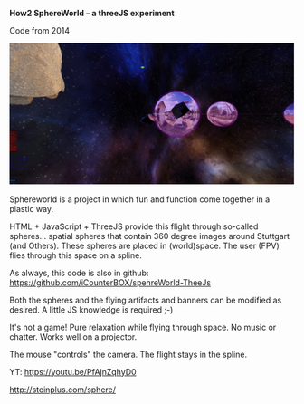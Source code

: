 ﻿**How2  SphereWorld – a threeJS experiment** 

Code from 2014

![](Aspose.Words.37f7c306-ce5b-4831-832c-744e6d0375e9.001.png)

Sphereworld is a project in which fun and function come together in a plastic way.

HTML + JavaScript + ThreeJS provide this flight through so-called spheres... spatial spheres that contain 360 degree images around Stuttgart (and Others). These spheres are placed in (world)space. The user (FPV) flies through this space on a spline.

As always, this code is also in github: <https://github.com/iCounterBOX/spehreWorld-TheeJs>

Both the spheres and the flying artifacts and banners can be modified as desired. A little JS knowledge is required ;-)

It's not a game! Pure relaxation while flying through space. No music or chatter. Works well on a projector.

The mouse "controls" the camera. The flight stays in the spline.

YT: <https://youtu.be/PfAjnZqhyD0>

<http://steinplus.com/sphere/>


